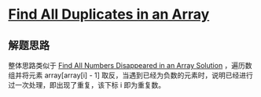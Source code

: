 # [Find All Duplicates in an Array](https://leetcode.com/problems/find-all-duplicates-in-an-array/)

## 解题思路

整体思路类似于 [Find All Numbers Disappeared in an Array Solution](https://github.com/bingzhong-project/leetcode/blob/master/algorithms/find-all-numbers-disappeared-in-an-array/solutions.md) ，遍历数组并将元素 array[array[i] - 1] 取反，当遇到已经为负数的元素时，说明已经进行过一次处理，即出现了重复，该下标 i 即为重复数。

